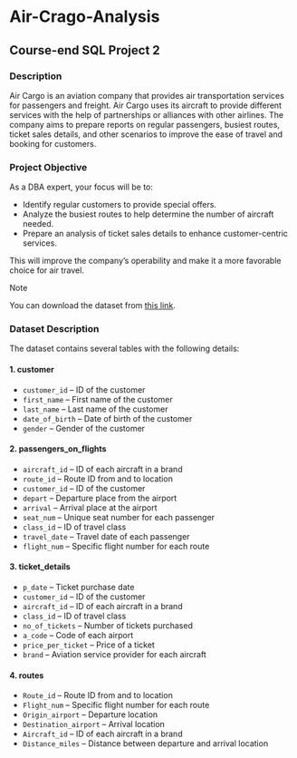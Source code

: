 # Air-Crago-Analysis

## Course-end SQL Project 2

### Description
Air Cargo is an aviation company that provides air transportation services for passengers and freight. 
Air Cargo uses its aircraft to provide different services with the help of partnerships or alliances with other airlines. 
The company aims to prepare reports on regular passengers, busiest routes, ticket sales details, and other scenarios to improve the ease of travel and booking for customers.

### Project Objective
As a DBA expert, your focus will be to:

- Identify regular customers to provide special offers.
- Analyze the busiest routes to help determine the number of aircraft needed.
- Prepare an analysis of ticket sales details to enhance customer-centric services.

This will improve the company’s operability and make it a more favorable choice for air travel.

> [!Note]  
> You can download the dataset from [this link](https://github.com/saumya-713/Air_Crago_Analysis/raw/refs/heads/main/air_cargo_datasets.zip).


### Dataset Description
The dataset contains several tables with the following details:

#### 1. **customer**
- `customer_id` – ID of the customer
- `first_name` – First name of the customer
- `last_name` – Last name of the customer
- `date_of_birth` – Date of birth of the customer
- `gender` – Gender of the customer

#### 2. **passengers_on_flights**
- `aircraft_id` – ID of each aircraft in a brand
- `route_id` – Route ID from and to location
- `customer_id` – ID of the customer
- `depart` – Departure place from the airport
- `arrival` – Arrival place at the airport
- `seat_num` – Unique seat number for each passenger
- `class_id` – ID of travel class
- `travel_date` – Travel date of each passenger
- `flight_num` – Specific flight number for each route

#### 3. **ticket_details**
- `p_date` – Ticket purchase date
- `customer_id` – ID of the customer
- `aircraft_id` – ID of each aircraft in a brand
- `class_id` – ID of travel class
- `no_of_tickets` – Number of tickets purchased
- `a_code` – Code of each airport
- `price_per_ticket` – Price of a ticket
- `brand` – Aviation service provider for each aircraft

#### 4. **routes**
- `Route_id` – Route ID from and to location
- `Flight_num` – Specific flight number for each route
- `Origin_airport` – Departure location
- `Destination_airport` – Arrival location
- `Aircraft_id` – ID of each aircraft in a brand
- `Distance_miles` – Distance between departure and arrival location
